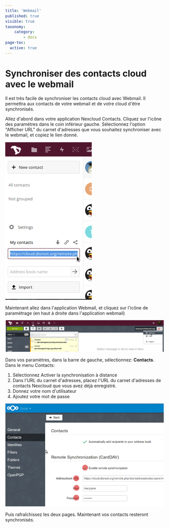 ```yaml
---
title: 'Webmail'
published: true
visible: true
taxonomy:
    category:
        - docs
page-toc:
  active: true
---
```

# Synchroniser des contacts cloud avec le webmail
Il est très facile de synchroniser les contacts cloud avec Webmail. Il permettra aux contacts de votre webmail et de votre cloud d'être synchronisés.

Allez d'abord dans votre application Nexcloud Contacts. Cliquez sur l'icône des paramètres dans le coin inférieur gauche.
Sélectionnez l'option "Afficher URL" du carnet d'adresses que vous souhaitez synchroniser avec le webmail, et copiez le lien donné.

![](en/webmail_import_contacts1.png)


Maintenant allez dans l'application Webmail, et cliquez sur l'icône de paramétrage (en haut à droite dans l'application webmail)

![](en/webmail_import_contacts2.png)

Dans vos paramètres, dans la barre de gauche, sélectionnez: **Contacts**.
Dans le menu Contacts:

1. Sélectionnez Activer la synchronisation à distance
2. Dans l'URL du carnet d'adresses, placez l'URL du carnet d'adresses de contacts Nexcloud que vous avez déjà enregistré.
3. Donnez votre nom d'utilisateur
4. Ajoutez votre mot de passe

![](en/webmail_import_contacts3.png)

Puis rafraîchissez les deux pages. Maintenant vos contacts resteront synchronisés.

